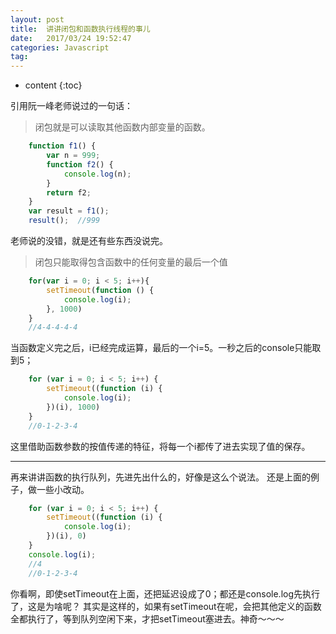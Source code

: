 ```yaml
---
layout: post
title:  讲讲闭包和函数执行线程的事儿
date:   2017/03/24 19:52:47  
categories: Javascript
tag:
---
```


* content
{:toc}

引用阮一峰老师说过的一句话：
> 闭包就是可以读取其他函数内部变量的函数。


```Javascript
    function f1() {
        var n = 999;
        function f2() {
            console.log(n);
        }
        return f2;
    }
    var result = f1();
    result();  //999
```

老师说的没错，就是还有些东西没说完。

> 闭包只能取得包含函数中的任何变量的最后一个值

```Javascript
    for(var i = 0; i < 5; i++){
        setTimeout(function () {
            console.log(i);
        }, 1000)
    }
    //4-4-4-4-4
```

当函数定义完之后，i已经完成运算，最后的一个i=5。一秒之后的console只能取到5；

```Javascript
    for (var i = 0; i < 5; i++) {
        setTimeout((function (i) {
            console.log(i);
        })(i), 1000)
    }
    //0-1-2-3-4
```

这里借助函数参数的按值传递的特征，将每一个i都传了进去实现了值的保存。

---

再来讲讲函数的执行队列，先进先出什么的，好像是这么个说法。
还是上面的例子，做一些小改动。

```Javascript
    for (var i = 0; i < 5; i++) {
        setTimeout((function (i) {
            console.log(i);
        })(i), 0)
    }
    console.log(i);
    //4
    //0-1-2-3-4
```

你看啊，即使setTimeout在上面，还把延迟设成了0；都还是console.log先执行了，这是为啥呢？
其实是这样的，如果有setTimeout在呢，会把其他定义的函数全都执行了，等到队列空闲下来，才把setTimeout塞进去。神奇～～～
